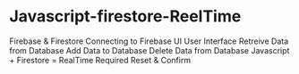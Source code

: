 # Javascript-firestore-ReelTime
Firebase & Firestore
Connecting to Firebase
UI User Interface
Retreive Data from Database
Add Data to Database
Delete Data from Database
Javascript + Firestore = RealTime
Required Reset & Confirm
